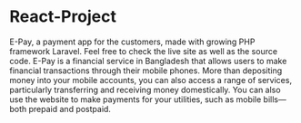 # React-Project
E-Pay, a payment app for the customers, made with growing PHP framework Laravel. Feel free to check the live site as well as the source code. E-Pay is a financial service in Bangladesh that allows users to make financial transactions through their mobile phones. More than depositing money into your mobile accounts, you can also access a range of services, particularly transferring and receiving money domestically. You can also use the website to make payments for your utilities, such as mobile bills—both prepaid and postpaid.
